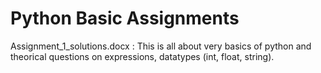 # Python Basic Assignments

Assignment_1_solutions.docx : This is all about very basics of python and theorical questions on expressions, datatypes (int, float, string).
